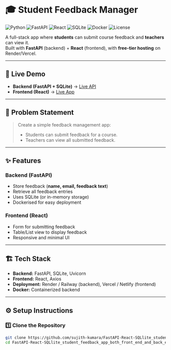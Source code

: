 # 🎓 Student Feedback Manager

![Python](https://img.shields.io/badge/Python-3.9+-blue.svg)
![FastAPI](https://img.shields.io/badge/FastAPI-0.95+-teal.svg)
![React](https://img.shields.io/badge/React-18-blue.svg)
![SQLite](https://img.shields.io/badge/SQLite-3-lightgrey.svg)
![Docker](https://img.shields.io/badge/Docker-ready-blue.svg)
![License](https://img.shields.io/badge/License-MIT-green.svg)

A full-stack app where **students** can submit course feedback and **teachers** can view it.  
Built with **FastAPI** (backend) + **React** (frontend), with **free-tier hosting** on Render/Vercel.  

---

## 🚀 Live Demo

- **Backend (FastAPI + SQLite)** → [Live API](https://fastapi-react-sqllite-student-feedback.onrender.com)  
- **Frontend (React)** → [Live App](https://fastapi-react-frontend.vercel.app/)

---

## 📜 Problem Statement

> Create a simple feedback management app:
> - Students can submit feedback for a course.
> - Teachers can view all submitted feedback.

---

## ✨ Features

### Backend (FastAPI)
- Store feedback (**name, email, feedback text**)
- Retrieve all feedback entries
- Uses SQLite (or in-memory storage)
- Dockerised for easy deployment

### Frontend (React)
- Form for submitting feedback
- Table/List view to display feedback
- Responsive and minimal UI

---

## 🏗️ Tech Stack

- **Backend:** FastAPI, SQLite, Uvicorn
- **Frontend:** React, Axios
- **Deployment:** Render / Railway (backend), Vercel / Netlify (frontend)
- **Docker:** Containerized backend

---

## ⚙️ Setup Instructions

### 1️⃣ Clone the Repository
```bash
git clone https://github.com/sujith-kumara/FastAPI-React-SQLlite_student_feedback_app_both_front_end_and_back_end.git
cd FastAPI-React-SQLlite_student_feedback_app_both_front_end_and_back_end
